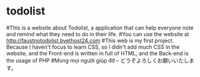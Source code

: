 # todolist
#This is a website about Todolist, a application that can help everyone note and remind what they need to do in their life.
#You can use the website at http://faustnotodolist.byethost24.com
#This web is my first project. Because I haven't focus to learn CSS, so I didn't add much CSS in the website, and the Front-end is written in full of HTML, and the Back-end is the usage of PHP
#Mong mọi người giúp đỡ – どうぞよろしくお願いいたします。
